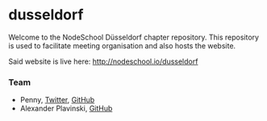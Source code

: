 # dusseldorf

Welcome to the NodeSchool Düsseldorf chapter repository. This
repository is used to facilitate meeting organisation and also
hosts the website.

Said website is live here: http://nodeschool.io/dusseldorf

### Team

- Penny, [Twitter][penny_tw], [GitHub][penny_gh]
- Alexander Plavinski, [GitHub][alex_gh]

[penny_tw]: http://twitter.com/tilepool
[penny_gh]: http://github.com/quiltbag
[alex_gh]: http://github.com/cilice
